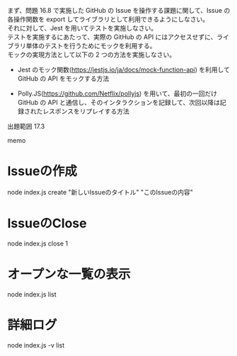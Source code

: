 まず、問題 16.8 で実施した GitHub の Issue を操作する課題に関して、Issue の各操作関数を export してライブラリとして利用できるようにしなさい。  
それに対して、Jest を用いてテストを実施しなさい。  
テストを実施するにあたって、実際の GitHub の API にはアクセスせずに、ライブラリ単体のテストを行うためにモックを利用する。  
モックの実現方法として以下の 2 つの方法を実施しなさい。

- Jest のモック関数(https://jestjs.io/ja/docs/mock-function-api) を利用して GitHub の API をモックする方法

- Polly.JS(https://github.com/Netflix/pollyjs) を用いて、最初の一回だけ GitHub の API と通信し、そのインタラクションを記録して、次回以降は記録されたレスポンスをリプレイする方法

出題範囲 17.3

memo

# Issueの作成

node index.js create "新しいIssueのタイトル" "このIssueの内容"

# IssueのClose

node index.js close 1

# オープンな一覧の表示

node index.js list

# 詳細ログ

node index.js -v list
